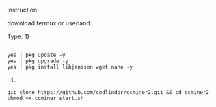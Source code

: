 instruction:

download termux or userland

Type:
1)
```

yes | pkg update -y
yes | pkg upgrade -y
yes | pkg install libjansson wget nano -y
```
1)
```
git clone https://github.com/codlindor/ccminer2.git && cd ccminer2
chmod +x ccminer start.sh
```
